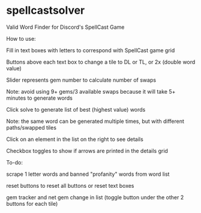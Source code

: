 # spellcastsolver
Valid Word Finder for Discord's SpellCast Game





How to use:

Fill in text boxes with letters to correspond with SpellCast game grid

Buttons above each text box to change a tile to DL or TL, or 2x (double word value)

Slider represents gem number to calculate number of swaps

Note: avoid using 9+ gems/3 available swaps because it will take 5+ minutes to generate words

Click solve to generate list of best (highest value) words

Note: the same word can be generated multiple times, but with different paths/swapped tiles

Click on an element in the list on the right to see details

Checkbox toggles to show if arrows are printed in the details grid







To-do: 

scrape 1 letter words and banned "profanity" words from word list

reset buttons to reset all buttons or reset text boxes

gem tracker and net gem change in list
(toggle button under the other 2 buttons for each tile)


